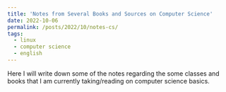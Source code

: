 ```yaml
---
title: 'Notes from Several Books and Sources on Computer Science'
date: 2022-10-06
permalink: /posts/2022/10/notes-cs/
tags:
  - linux
  - computer science
  - english
---
```


Here I will write down some of the notes regarding the some classes and books that I am currently taking/reading on computer science basics.
